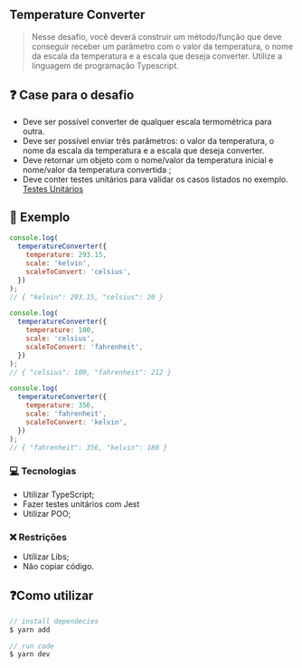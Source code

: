 ## Temperature Converter

> Nesse desafio, você deverá construir um método/função que deve conseguir receber um parâmetro com o valor da temperatura, o nome da escala da temperatura e a escala que deseja converter. Utilize a linguagem de programação Typescript.

## ❓ Case para o desafio

- Deve ser possível converter de qualquer escala termométrica para outra.
- Deve ser possível enviar três parâmetros: o valor da temperatura, o nome da escala da temperatura e a escala que deseja converter.
- Deve retornar um objeto com o nome/valor da temperatura inicial e nome/valor da temperatura convertida ;
- Deve conter testes unitários para validar os casos listados no exemplo.
  [Testes Unitários](https://www.notion.so/Testes-Unit-rios-b31647b73c8b45d99deff35cff5539ce)

## 🎲 Exemplo

```jsx
console.log(
  temperatureConverter({
    temperature: 293.15,
    scale: 'kelvin',
    scaleToConvert: 'celsius',
  })
);
// { "kelvin": 293.15, "celsius": 20 }

console.log(
  temperatureConverter({
    temperature: 100,
    scale: 'celsius',
    scaleToConvert: 'fahrenheit',
  })
);
// { "celsius": 100, "fahrenheit": 212 }

console.log(
  temperatureConverter({
    temperature: 356,
    scale: 'fahrenheit',
    scaleToConvert: 'kelvin',
  })
);
// { "fahrenheit": 356, "kelvin": 180 }
```

### **[💻](https://emojiterra.com/pt/pc/) Tecnologias**

- Utilizar TypeScript;
- Fazer testes unitários com Jest
- Utilizar POO;

### ❌ Restrições

- Utilizar Libs;
- Não copiar código.

## ❓Como utilizar

```typescript
// install dependecies
$ yarn add

// run code
$ yarn dev
```
